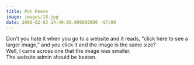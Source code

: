 ```yaml
---
title: Pet Peeve
image: images/18.jpg
date: 2006-02-03 14:49:00.000000000 -07:00
---
```

Don't you hate it when you go to a website and it reads, "click here to see a larger image," and you click it and the image is the same size?<br />Well, I came across one that the image was smaller.<br />The website admin should be beaten.
